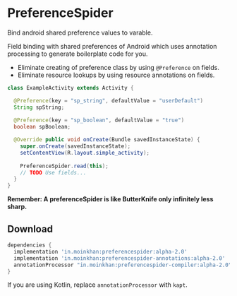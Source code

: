 # PreferenceSpider
Bind android shared preference values to varable.

Field binding with shared preferences of Android which uses annotation processing to generate boilerplate
code for you.

 * Eliminate creating of preference class by using `@Preference` on fields.
 * Eliminate resource lookups by using resource annotations on fields.

```java
class ExampleActivity extends Activity {

  @Preference(key = "sp_string", defaultValue = "userDefault")
  String spString;
  
  @Preference(key = "sp_boolean", defaultValue = "true")
  boolean spBoolean;

  @Override public void onCreate(Bundle savedInstanceState) {
    super.onCreate(savedInstanceState);
    setContentView(R.layout.simple_activity);
    
    PreferenceSpider.read(this);
    // TODO Use fields...
  }
}
```

__Remember: A preferenceSpider is like ButterKnife only infinitely less sharp.__



Download
--------

```groovy
dependencies {
  implementation 'in.moinkhan:preferencespider:alpha-2.0'
  implementation 'in.moinkhan:preferencespider-annotations:alpha-2.0'
  annotationProcessor "in.moinkhan:preferencespider-compiler:alpha-2.0" 
}
```

If you are using Kotlin, replace `annotationProcessor` with `kapt`.


